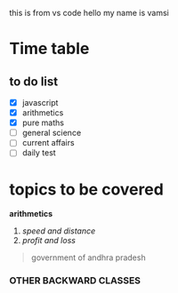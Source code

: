 this is from vs code
hello my name is vamsi

# Time table

## to do list

- [x] javascript
- [x] arithmetics
- [x] pure maths
- [ ] general science
- [ ] current affairs
- [ ] daily test

# topics to be covered

**arithmetics**

1. *speed and distance*
2. *profit and loss*

> government of andhra pradesh

### OTHER BACKWARD CLASSES
